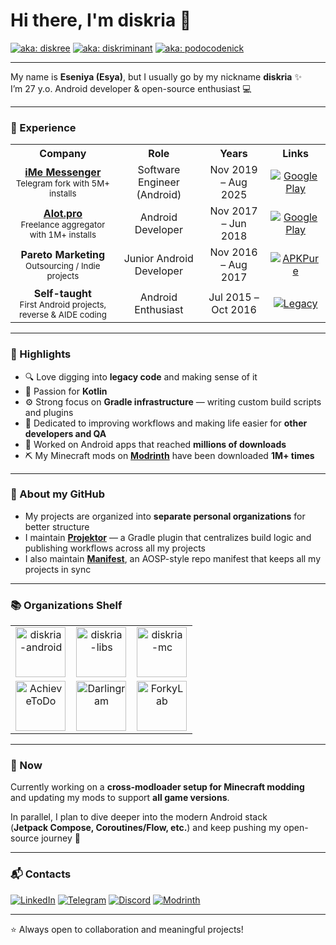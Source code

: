 # Hi there, I'm diskria 👋

[![aka: diskree](https://img.shields.io/badge/🌀_aka-diskree-blue)](#)
[![aka: diskriminant](https://img.shields.io/badge/∑_aka-diskriminant-purple)](#)
[![aka: podocodenick](https://img.shields.io/badge/👾_aka-podocodenick-green)](#)

---

My name is **Eseniya (Esya)**, but I usually go by my nickname **diskria** ✨  
I’m 27 y.o. Android developer & open-source enthusiast 💻

---

### 💼 Experience

<table>
  <tr>
    <th>Company</th>
    <th>Role</th>
    <th>Years</th>
    <th>Links</th>
  </tr>
  <tr>
    <td align="center">
      <a href="https://imem.app"><b>iMe Messenger</b></a><br/>
      <sub>Telegram fork with 5M+ installs</sub>
    </td>
    <td align="center">Software Engineer (Android)</td>
    <td align="center">Nov 2019 – Aug 2025</td>
    <td align="center">
      <a href="https://play.google.com/store/apps/details?id=com.iMe.android">
        <img src="https://img.shields.io/badge/Get%20it%20on-Google%20Play-5a8ebd?logo=google-play&logoColor=white&style=flat" alt="Google Play"/>
      </a>
    </td>
  </tr>
  <tr>
    <td align="center">
      <a href="https://alot.pro/"><b>Alot.pro</b></a><br/>
      <sub>Freelance aggregator with 1M+ installs</sub>
    </td>
    <td align="center">Android Developer</td>
    <td align="center">Nov 2017 – Jun 2018</td>
    <td align="center">
      <a href="https://play.google.com/store/apps/details?id=alot.pro.alotpro">
        <img src="https://img.shields.io/badge/Get%20it%20on-Google%20Play-08bee0?logo=google-play&logoColor=white&style=flat" alt="Google Play"/>
      </a>
    </td>
  </tr>
  <tr>
    <td align="center">
      <b>Pareto Marketing</b><br/>
      <sub>Outsourcing / Indie projects</sub>
    </td>
    <td align="center">Junior Android Developer</td>
    <td align="center">Nov 2016 – Aug 2017</td>
    <td align="center">
      <a href="https://apkpure.com/ru/%D1%81%D0%B8%D0%BC%D1%83%D0%BB%D1%8F%D1%82%D0%BE%D1%80-%D1%80%D0%BE%D0%BA-%D0%B7%D0%B2%D0%B5%D0%B7%D0%B4%D1%8B/ru.albatros.rocksimulator">
        <img src="https://img.shields.io/badge/Download%20on-APKPure-3DDC84?logo=android&logoColor=white" alt="APKPure"/>
      </a>
    </td>
  </tr>
  <tr>
    <td align="center">
      <b>Self-taught</b><br/>
      <sub>First Android projects, reverse & AIDE coding</sub>
    </td>
    <td align="center">Android Enthusiast</td>
    <td align="center">Jul 2015 – Oct 2016</td>
    <td align="center">
      <a href="https://github.com/diskria-legacy">
        <img src="https://img.shields.io/badge/organization-diskria--legacy-lightgrey?logo=github" alt="Legacy"/>
      </a>
    </td>
  </tr>
</table>

---

### 🚀 Highlights
- 🔍 Love digging into **legacy code** and making sense of it
- 💜 Passion for **Kotlin**
- ⚙️ Strong focus on **Gradle infrastructure** — writing custom build scripts and plugins
- 🤝 Dedicated to improving workflows and making life easier for **other developers and QA**
- 📱 Worked on Android apps that reached **millions of downloads**
- ⛏️ My Minecraft mods on [**Modrinth**](https://modrinth.com/user/diskria/mods) have been downloaded **1M+ times**

---

### 📂 About my GitHub
- My projects are organized into **separate personal organizations** for better structure  
- I maintain [**Projektor**](https://github.com/diskria/projektor) — a Gradle plugin that centralizes build logic and publishing workflows across all my projects  
- I also maintain [**Manifest**](https://github.com/diskria/manifest), an AOSP-style repo manifest that keeps all my projects in sync

---

### 📚 Organizations Shelf

<table align="center">
  <tr>
    <td align="center" width="33%">
      <a href="https://github.com/diskria-android" title="diskria-android">
        <img src="https://github.com/diskria-android.png" width="80" height="80" alt="diskria-android"/>
      </a>
    </td>
    <td align="center" width="33%">
      <a href="https://github.com/diskria-libs" title="diskria-libs">
        <img src="https://github.com/diskria-libs.png" width="80" height="80" alt="diskria-libs"/>
      </a>
    </td>
    <td align="center" width="33%">
      <a href="https://github.com/diskria-mc" title="diskria-mc">
        <img src="https://github.com/diskria-mc.png" width="80" height="80" alt="diskria-mc"/>
      </a>
    </td>
  </tr>
  <tr>
    <td align="center" width="33%">
      <a href="https://github.com/AchieveToDo" title="AchieveToDo">
        <img src="https://github.com/AchieveToDo.png" width="80" height="80" alt="AchieveToDo"/>
      </a>
    </td>
    <td align="center" width="33%">
      <a href="https://github.com/Darlingram" title="Darlingram">
        <img src="https://github.com/Darlingram.png" width="80" height="80" alt="Darlingram"/>
      </a>
    </td>
    <td align="center" width="33%">
      <a href="https://github.com/ForkyLab" title="ForkyLab">
        <img src="https://github.com/ForkyLab.png" width="80" height="80" alt="ForkyLab"/>
      </a>
    </td>
  </tr>
</table>

---

### 🌱 Now
Currently working on a **cross-modloader setup for Minecraft modding**  
and updating my mods to support **all game versions**.  

In parallel, I plan to dive deeper into the modern Android stack  
(**Jetpack Compose, Coroutines/Flow, etc.**) and keep pushing my open-source journey 🌟

---

### 📬 Contacts

[![LinkedIn](https://img.shields.io/badge/LinkedIn-Profile-blue?logo=linkedin)](https://www.linkedin.com/in/diskria)
[![Telegram](https://img.shields.io/badge/Telegram-@diskria-2CA5E0?logo=telegram)](https://t.me/diskria)
[![Discord](https://img.shields.io/badge/Discord-@diskria-5865F2?logo=discord)](https://discord.com/users/798982035833880596)
[![Modrinth](https://img.shields.io/badge/Modrinth-@diskria-1bd96a?logo=modrinth)](https://modrinth.com/user/diskria)

---

⭐ Always open to collaboration and meaningful projects!  
